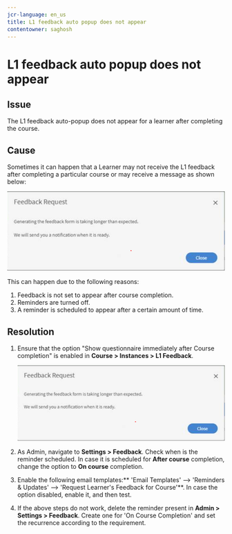```yaml
---
jcr-language: en_us
title: L1 feedback auto popup does not appear
contentowner: saghosh
---
```



# L1 feedback auto popup does not appear

## Issue

The L1 feedback auto-popup does not appear for a learner after completing the course.

## Cause

Sometimes it can happen that a Learner may not receive the L1 feedback after completing a particular course or may receive a message as shown below:

![](assets/l1-feedback.png)

This can happen due to the following reasons:

1. Feedback is not set to appear after course completion.
1. Reminders are turned off.
1. A reminder is scheduled to appear after a certain amount of time.

## Resolution

1. Ensure that the option "Show questionnaire immediately after Course completion" is enabled in **Course > Instances > L1 Feedback**.

   ![](assets/l1-feedback.png)

1. As Admin, navigate to **Settings > Feedback**. Check when is the reminder scheduled. In case it is scheduled for **After course** completion, change the option to **On course** completion.
1. Enable the following email templates:** 'Email Templates' --> 'Reminders & Updates' --> 'Request Learner's Feedback for Course'**. In case the option disabled, enable it, and then test.  

1. If the above steps do not work, delete the reminder present in **Admin > Settings > Feedback**. Create one for 'On Course Completion' and set the recurrence according to the requirement.

